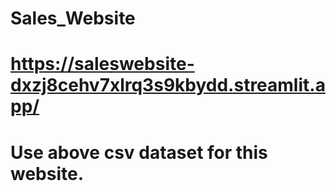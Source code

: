 # Sales_Website
# https://saleswebsite-dxzj8cehv7xlrq3s9kbydd.streamlit.app/
# Use above csv dataset for this website.
